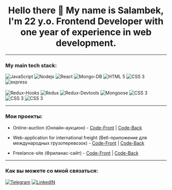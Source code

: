 
<h1 align='center'> Hello there 👋 My name is Salambek, I'm 22 y.o. Frontend Developer with one year of experience in web development. </h1>

---

### My main tech stack:

<div>
<div>
 <img alt="JavaScript" src="https://img.shields.io/badge/-JavaScript-yellow?style=for-the-badge&logo=JavaScript&logoColor=white" />
 <img alt="Nodejs" src="https://img.shields.io/badge/-Nodejs-43853d?style=for-the-badge&logo=Node.js&logoColor=white" />
 <img alt="React" src="https://img.shields.io/badge/-React-45b8d8?style=for-the-badge&logo=react&logoColor=white" />
 <img alt="Mongo-DB" src="https://img.shields.io/badge/-Mongo_DB-green?style=for-the-badge&logo=MongoDB&logoColor=black" />
 <img alt="HTML 5" src="https://img.shields.io/badge/HTML5-E34F26?style=for-the-badge&logo=html5&logoColor=white">
 <img alt="CSS 3" src="https://img.shields.io/badge/CSS3-1572B6?style=for-the-badge&logo=css3&logoColor=white">
 <img alt="express" src="https://img.shields.io/badge/express-7CFC00?style=for-the-badge&logo=express">
 </div>
 <br/>
 <img alt="Redux-Hooks" src="https://img.shields.io/badge/-React_Hooks-430098?style=for-the-badge&logo=Redux&logoColor=white" />
 <img alt="Redux" src="https://img.shields.io/badge/-Redux-430098?style=for-the-badge&logo=redux&logoColor=white" />
 <img alt="Redux-Devtools" src="https://img.shields.io/badge/redux devtools-430098?style=for-the-badge&logo=redux">
 <img alt="Mongoose" src="https://img.shields.io/badge/mongoose-green?style=for-the-badge&logo=mongoose">
 <img alt="CSS 3" src="https://img.shields.io/badge/-jsonwebtoken-yellow?style=for-the-badge">
 <img alt="CSS 3" src="https://img.shields.io/badge/-Webpack-white?style=for-the-badge">
 <img alt="CSS 3" src="https://img.shields.io/badge/-Materilal--UI-5090D3?style=for-the-badge">
</div>

---

### Мои проекты:

- Online-auction (Онлайн-аукцион) - 
  <a href="https://github.com/DerWaldgang/final-front">Code-Front</a> |
  <a href= "https://github.com/DerWaldgang/final-back">Code-Back</a> 

- Web-application for international freight (Веб-приложение для международных грузоперевозок) -
  <a href="https://github.com/DerWaldgang/Truck-Front">Code-Front</a> |
  <a href="https://github.com/DerWaldgang/Truck-Back">Code-Back</a> 

- Freelance-site (Фриланас-сайт) - 
  <a href="https://github.com/DerWaldgang/freelance-front">Code-Front</a> |
  <a href="https://github.com/DerWaldgang/freelance-back">Code-Back</a> 

---

### Как вы можете со мной связаться:

[![Telegram](https://img.shields.io/badge/-Telegram-black?style=for-the-badge&logo=Telegram)](https://t.me/ze_blank)
[![LinkedIN](https://img.shields.io/badge/LinkedIn-0077B5?style=for-the-badge&logo=linkedin&logoColor=white)](https://www.linkedin.com/in/salambek-makhaev-bb1223253)
